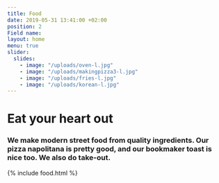 ```yaml
---
title: Food
date: 2019-05-31 13:41:00 +02:00
position: 2
Field name:
layout: home
menu: true
slider:
  slides:
    - image: "/uploads/oven-l.jpg"
    - image: "/uploads/makingpizza3-l.jpg"
    - image: "/uploads/fries-l.jpg"
    - image: "/uploads/korean-l.jpg"
---
```


# Eat your heart out

### We make modern street food from quality ingredients. Our pizza napolitana is pretty good, and our bookmaker toast is nice too. We also do take-out.

{% include food.html %}
